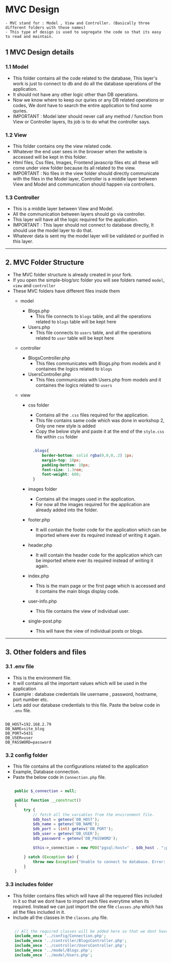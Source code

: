 # MVC Design

    - MVC stand for : Model , View and Controller. (Basically three different folders with those names)
    - This type of design is used to segregate the code so that its easy to read and maintain.

## 1 MVC Design details

### 1.1 Model

- This folder contains all the code related to the database, This layer's work is just to connect to db and do all the database operations of the application.
- It should not have any other logic other than DB operations.
- Now we know where to keep our quries or any DB related operations or codes, We dont have to search the entire application to find some quries.
- IMPORTANT : Model later should never call any method / function from View or Controller layers, Its job is to do what the controller says.

### 1.2 View

- This folder contains ony the view related code.
- Whatever the end user sees in the browser when the website is accessed will be kept in this folder.
- Html files, Css files, Images, Frontend javascrip files etc all these will come under view folder because its all related to the view.
- IMPORTANT : No files in the view folder should directly communicate with the files in the Model layer, Controller is a middle layer between View and Model and communication should happen via controllers.

### 1.3 Controller

- This is a middle layer between View and Model.
- All the communication between layers should go via controller.
- This layer will have all the logic required for the application.
- IMPORTANT : This layer should not connect to database directly, It should use the model layer to do that.
- Whatever data is sent my the model layer will be validated or purified in this layer.

-----------------------------------------------------------------------------------------------

## 2. MVC Folder Structure

- The MVC folder structure is already created in your fork.
- If you open the simple-blog/src folder you will see folders named `model`, `view` and `controller`
- These MVC folders have different files inside them
  - model
    - Blogs.php
      - This file connects to `blogs` table, and all the operations related to `blogs` table will be kept here
    - Users.php
      - This file connects to `users` table, and all the operations related to `user` table will be kept here

  - controller
    - BlogsController.php
      - This files communicates with Blogs.php from models and it containes the logics related to `blogs`
    - UsersController.php
      - This files communicates with Users.php from models and it containes the logics related to `users`

  - view
    - css folder
      - Contains all the `.css` files required for the application.
      - This file contains same code which was done in workshop 2, Only one new style is added
      - Copy the below style and paste it at the end of the `style.css` file within `css` folder

      ```css

        .blogs{
            border-bottom: solid rgba(0,0,0,.2) 1px;
            margin-top: 10px;
            padding-bottom: 10px;
            font-size: 1.3rem;
            font-weight: 600;
        }

      ```

    - images folder
      - Contains all the images used in the application.
      - For now all the images required for the application are already added into the folder.
    - footer.php
      - It will contain the footer code for the application which can be imported where ever its required instead of writing it again.
    - header.php
      - It will contain the header code for the application which can be imported where ever its required instead of writing it again.
    - index.php
      - This is the main page or the first page which is accessed and it contains the main blogs display code.
    - user-info.php
      - This file contains the view of individual user.
    - single-post.php
      - This will have the view of individual posts or blogs.

-----------------------------------------------------------------------------------------------

## 3. Other folders and files

### 3.1 .env file

- This is the environment file.
- It will contains all the important values which will be used in the application
- Example : database credentials lile username , password, hostname, port number etc.
- Lets add our database credentials to this file. Paste the below code in `.env` file.

```

DB_HOST=192.168.2.79
DB_NAME=site_blog
DB_PORT=5431
DB_USER=user
DB_PASSWORD=password

```

### 3.2 config folder

- This file contains all the configurations related to the application
- Example, Database connection.
- Paste the below code in `Connection.php` file.

```php

    public $_connection = null;

    public function __construct()
    {
        try {
            // fetch all the variables from the environment file.
            $db_host = getenv('DB_HOST');
            $db_name = getenv('DB_NAME');
            $db_port = (int) getenv('DB_PORT');
            $db_user = getenv('DB_USER');
            $db_password = getenv('DB_PASSWORD');

            $this->_connection = new PDO("pgsql:host=" . $db_host . ";port= $db_port ;dbname=" .  $db_name , $db_user, $db_password, array(PDO::ATTR_PERSISTENT => true, PDO::ATTR_EMULATE_PREPARES => true));

        } catch (Exception $e) {
            throw new Exception("Unable to connect to database. Error: " . json_encode(['dbhost' => $db_host, 'database_port' => $db_port, 'db_name' => $db_name]). $_SERVER['REQUEST_URI']);
        }
    }

```

### 3.3 includes folder

- This folder contains files which will have all the requered files included in it so that we dont have to import each files everytime when its required. Instead we can just import the one file `classes.php` which has all the files included in it.
- Include all the classes in the `classes.php` file.

```php

    // All the required classes will be added here so that we dont have to include it in each file where its used.
    include_once '../config/Connection.php';
    include_once '../controller/BlogsController.php';
    include_once '../controller/UsersController.php';
    include_once '../model/Blogs.php';
    include_once '../model/Users.php';

```
